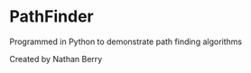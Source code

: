 # PathFinder

Programmed in Python to demonstrate path finding algorithms  

Created by Nathan Berry
